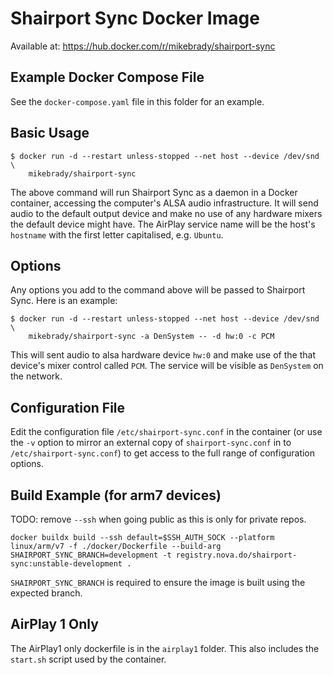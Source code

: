 # Shairport Sync Docker Image

Available at: https://hub.docker.com/r/mikebrady/shairport-sync

## Example Docker Compose File
See the `docker-compose.yaml` file in this folder for an example.

## Basic Usage

```
$ docker run -d --restart unless-stopped --net host --device /dev/snd \
    mikebrady/shairport-sync
```
The above command will run Shairport Sync as a daemon in a Docker container, accessing the computer's ALSA audio infrastructure. It will send audio to the default output device and make no use of any hardware mixers the default device might have. The AirPlay service name will be the host's `hostname` with the first letter capitalised, e.g. `Ubuntu`.

## Options

Any options you add to the command above will be passed to Shairport Sync. Here is an example:
```
$ docker run -d --restart unless-stopped --net host --device /dev/snd \
    mikebrady/shairport-sync -a DenSystem -- -d hw:0 -c PCM
```
This will sent audio to alsa hardware device `hw:0` and make use of the that device's mixer control called `PCM`. The service will be visible as `DenSystem` on the network.

## Configuration File

Edit the configuration file `/etc/shairport-sync.conf` in the container (or use the `-v` option to mirror an external copy of `shairport-sync.conf` in to `/etc/shairport-sync.conf`) to get access to the full range of configuration options.

## Build Example (for arm7 devices)

TODO: remove `--ssh` when going public as this is only for private repos.
```
docker buildx build --ssh default=$SSH_AUTH_SOCK --platform linux/arm/v7 -f ./docker/Dockerfile --build-arg SHAIRPORT_SYNC_BRANCH=development -t registry.nova.do/shairport-sync:unstable-development .
```

`SHAIRPORT_SYNC_BRANCH` is required to ensure the image is built using the expected branch.

## AirPlay 1 Only
The AirPlay1 only dockerfile is in the `airplay1` folder. This also includes the `start.sh` script used by the container.
